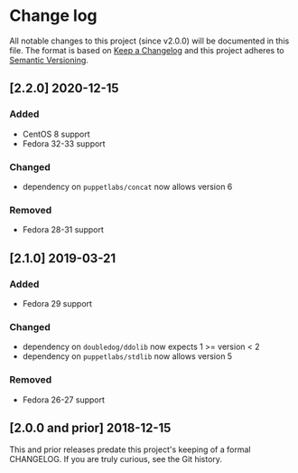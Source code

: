 <!--
This file is part of the doubledog-mirrmaid Puppet module.
Copyright 2018-2020 John Florian
SPDX-License-Identifier: GPL-3.0-or-later

Template

## [VERSION] WIP
### Added
### Changed
### Deprecated
### Removed
### Fixed
### Security

-->

# Change log

All notable changes to this project (since v2.0.0) will be documented in this file.  The format is based on [Keep a Changelog](http://keepachangelog.com/en/1.0.0/) and this project adheres to [Semantic Versioning](http://semver.org).

## [2.2.0] 2020-12-15
### Added
- CentOS 8 support
- Fedora 32-33 support
### Changed
- dependency on `puppetlabs/concat` now allows version 6
### Removed
- Fedora 28-31 support

## [2.1.0] 2019-03-21
### Added
- Fedora 29 support
### Changed
- dependency on `doubledog/ddolib` now expects 1 >= version < 2
- dependency on `puppetlabs/stdlib` now allows version 5
### Removed
- Fedora 26-27 support

## [2.0.0 and prior] 2018-12-15

This and prior releases predate this project's keeping of a formal CHANGELOG.  If you are truly curious, see the Git history.
